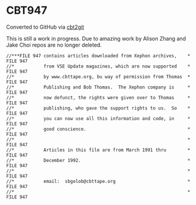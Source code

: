# CBT947
Converted to GitHub via [cbt2git](https://github.com/wizardofzos/cbt2git)

This is still a work in progress. 
Due to amazing work by Alison Zhang and Jake Choi repos are no longer deleted.

```
//***FILE 947 contains articles downloaded from Xephon archives,    *   FILE 947
//*           from VSE Update magazines, which are now supported    *   FILE 947
//*           by www.cbttape.org, bu way of permission from Thomas  *   FILE 947
//*           Publishing and Bob Thomas.  The Xephon company is     *   FILE 947
//*           now defunct, the rights were given over to Thomas     *   FILE 947
//*           publishing, who gave the support rights to us.  So    *   FILE 947
//*           you can now use all this information and code, in     *   FILE 947
//*           good conscience.                                      *   FILE 947
//*                                                                 *   FILE 947
//*           Articles in this file are from March 1991 thru        *   FILE 947
//*           December 1992.                                        *   FILE 947
//*                                                                 *   FILE 947
//*           email:  sbgolob@cbttape.org                           *   FILE 947
//*                                                                 *   FILE 947
```

